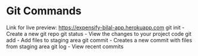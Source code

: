 # Git Commands
Link for live preview: https://expensify-bilal-app.herokuapp.com
git init - Create a new git repo
git status - View the changes to your project code
git add - Add files to staging area
git commit - Creates a new commit with files from staging area
git log - View recent commits
